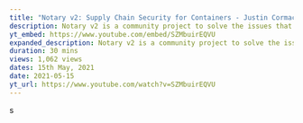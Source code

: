 ```yaml
---
title: "Notary v2: Supply Chain Security for Containers - Justin Cormack, Docker"
description: Notary v2 is a community project to solve the issues that the existing Notary project has that have hindered widespread adoption. The project is a community initiative with the main registry operators...
yt_embed: https://www.youtube.com/embed/SZMbuirEQVU
expanded_description: Notary v2 is a community project to solve the issues that the existing Notary project has that have hindered widespread adoption. The project is a community initiative with the main registry operators, including Docker, Microsoft and Amazon, as well as a broad community of other interested parties and end users. We will provide an overview of the state of the Notary v2 project to build registry native supply chain security for containers, and will show how it fits in with other supply chain initiatives that are being worked on. We will outline the road to production for Notary v2, and remaining work to do.
duration: 30 mins
views: 1,062 views
dates: 15th May, 2021
date: 2021-05-15
yt_url: https://www.youtube.com/watch?v=SZMbuirEQVU
---
```


s
